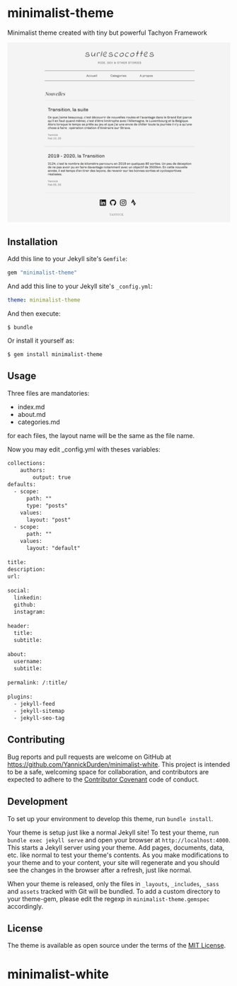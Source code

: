 # minimalist-theme

Minimalist theme created with tiny but powerful Tachyon Framework

![screenshot](screenshot.png)

## Installation

Add this line to your Jekyll site's `Gemfile`:

```ruby
gem "minimalist-theme"
```

And add this line to your Jekyll site's `_config.yml`:

```yaml
theme: minimalist-theme
```

And then execute:

    $ bundle

Or install it yourself as:

    $ gem install minimalist-theme

## Usage

Three files are mandatories:

- index.md
- about.md
- categories.md

for each files, the layout name will be the same as the file name.

Now you may edit _config.yml with theses variables:

```
collections:
    authors:
        output: true
defaults:
  - scope:
      path: ""
      type: "posts"
    values:
      layout: "post"
  - scope:
      path: ""
    values:
      layout: "default"

title:
description:
url:

social:
  linkedin:
  github:
  instagram:

header:
  title:
  subtitle:

about:
  username:
  subtitle:

permalink: /:title/

plugins:
  - jekyll-feed
  - jekyll-sitemap
  - jekyll-seo-tag
```

## Contributing

Bug reports and pull requests are welcome on GitHub at https://github.com/YannickDurden/minimalist-white. This project is intended to be a safe, welcoming space for collaboration, and contributors are expected to adhere to the [Contributor Covenant](http://contributor-covenant.org) code of conduct.

## Development

To set up your environment to develop this theme, run `bundle install`.

Your theme is setup just like a normal Jekyll site! To test your theme, run `bundle exec jekyll serve` and open your browser at `http://localhost:4000`. This starts a Jekyll server using your theme. Add pages, documents, data, etc. like normal to test your theme's contents. As you make modifications to your theme and to your content, your site will regenerate and you should see the changes in the browser after a refresh, just like normal.

When your theme is released, only the files in `_layouts`, `_includes`, `_sass` and `assets` tracked with Git will be bundled.
To add a custom directory to your theme-gem, please edit the regexp in `minimalist-theme.gemspec` accordingly.

## License

The theme is available as open source under the terms of the [MIT License](https://opensource.org/licenses/MIT).

# minimalist-white
